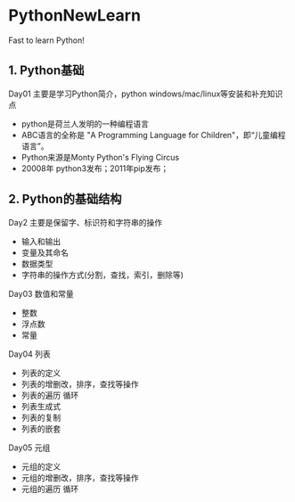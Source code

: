 # PythonNewLearn
Fast to learn Python!

## 1. Python基础

Day01 主要是学习Python简介，python windows/mac/linux等安装和补充知识点
- python是荷兰人发明的一种编程语言
- ABC语言的全称是 "A Programming Language for Children"，即“儿童编程语言”。
- Python来源是Monty Python's Flying Circus
- 20008年 python3发布；2011年pip发布；

## 2. Python的基础结构
Day2 主要是保留字、标识符和字符串的操作
- 输入和输出
- 变量及其命名
- 数据类型
- 字符串的操作方式(分割，查找，索引，删除等)

Day03 数值和常量
- 整数
- 浮点数
- 常量

Day04 列表
- 列表的定义
- 列表的增删改，排序，查找等操作
- 列表的遍历 循环
- 列表生成式
- 列表的复制
- 列表的嵌套

Day05 元组
- 元组的定义
- 元组的增删改，排序，查找等操作
- 元组的遍历 循环